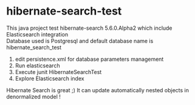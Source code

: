 hibernate-search-test
=====================

This java project test hibernate-search 5.6.0.Alpha2 which include Elasticsearch integration<br />
Database used is Postgresql and default database name is hibernate_search_test

1) edit persistence.xml for database parameters management<br />
2) Run elasticsearch<br />
3) Execute junit HibernateSearchTest<br />
4) Explore Elasticsearch index<br />

Hibernate Search is great ;) 
It can update automatically nested objects in denormalized model !
